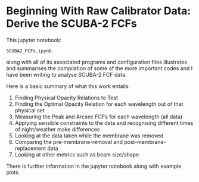 # Beginning With Raw Calibrator Data: Derive the SCUBA-2 FCFs

This jupyter notebook:

`SCUBA2_FCFs.ipynb`

along with all of its associated programs and configuration files illustrates and summarises the compilation of
some of the more important codes and I have been writing to analyse SCUBA-2 FCF data.

Here is a basic summary of what this work entails:

1. Finding Physical Opacity Relations to Test
1. Finding the Optimal Opacity Relation for each wavelength out of that physical set
1. Measuring the Peak and Arcsec FCFs for each wavelength (all data)
1. Applying sensible constraints to the data and recognising different times of night/weather make differences
1. Looking at the data taken while the membrane was removed
1. Comparing the pre-membrane-removal and post-membrane-replacement data 
1. Looking at other metrics such as beam size/shape

There is further information in the jupyter notebook along with example plots.


